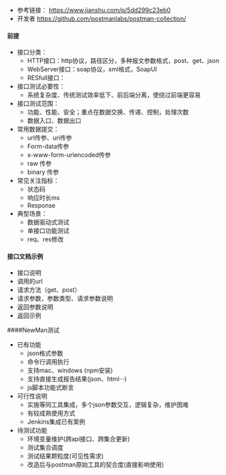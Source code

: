 - 参考链接： <https://www.jianshu.com/p/5dd299c23eb0>
- 开发者 https://github.com/postmanlabs/postman-collection/

#### 前提

- 接口分类：
  - HTTP接口：http协议，路径区分，多种报文参数格式，post、get、json
  - WebServer接口：soap协议，xml格式，SoapUI
  - RESfull接口：
- 接口测试必要性：
  - 系统复杂度、传统测试效率低下、前后端分离，使绕过前端更容易
- 接口测试范围：
  - 功能、性能、安全；重点在数据交换、传递、控制，处理次数
  - 数据入口、数据出口
- 常用数据提交：
  - url传参、uri传参
  - Form-data传参
  - x-www-form-urlencoded传参
  - raw 传参 
  - binary 传参 
- 常见关注指标：
  - 状态码
  - 响应时长ms
  - Response
- 典型场景：
  - 数据驱动式测试
  - 单接口功能测试
  - req、res修改

#### 接口文档示例

- 接口说明
- 调用的url
- 请求方法（get、post）
- 请求参数，参数类型、请求参数说明
- 返回参数说明
- 返回示例 

####NewMan测试

- 已有功能
  - json格式参数
  - 命令行调用执行
  - 支持mac、windows (npm安装)
  - 支持直接生成报告结果(json、html···)
  - js脚本功能式断言
- 可行性说明
  - 实施等同工具集成，多个json参数交互，逻辑复杂，维护困难
  - 有较成熟使用方式
  - Jenkins集成已有案例
- 待测试功能
  - 环境变量维护(跨api接口、跨集合更新)
  - 测试集合调度
  - 测试结果颗粒度(可见性需求)
  - 改造后与postman原始工具的契合度(直接影响使用)